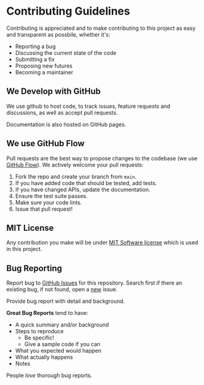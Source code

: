 # Contributing Guidelines

Contributing is appreciated and to make contributing to this project as easy and transparent as possbile, whether it's:

- Reporting a bug
- Discussing the current state of the code
- Submitting a fix
- Proposing new futures
- Becoming a maintainer

## We Develop with GitHub

We use github to host code, to track issues, feature requests and discussions, as well as accept pull requests.

Documentation is also hosted on GitHub pages.

## We use GitHub Flow

Pull requests are the best way to propose changes to the codebase (we use [GitHub Flow](https://docs.github.com/en/get-started/quickstart/github-flow)). We actively welcome your pull requests:

1. Fork the repo and create your branch from `main`.
2. If you have added code that should be tested, add tests.
3. If you have changed APIs, update the documentation.
4. Ensure the test suite passes.
5. Make sure your code lints.
6. Issue that pull request!

## MIT License

Any contribution you make will be under [MIT Software license](https://choosealicense.com/licenses/mit/) which is used in this project.

## Bug Reporting

Report bug to [GitHub Issues](https://github.com/mergenchik/bellik/issues/) for this repository. Search first if there an existing bug, if not found, open a [new](https://github.com/mergenchik/bellik/issues/new) issue.

Provide bug report with detail and background.

**Great Bug Reports** tend to have:

- A quick summary and/or background
- Steps to reproduce
  - Be specific!
  - Give a sample code if you can
- What you expected would happen
- What actually happens
- Notes

People _love_ thorough bug reports.

